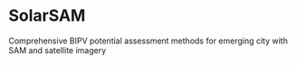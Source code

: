 # SolarSAM
Comprehensive BIPV potential assessment methods for emerging city with SAM and satellite imagery 
